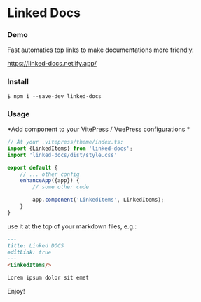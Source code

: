 # Linked Docs


### Demo
Fast automatics top links to make documentations more friendly.

https://linked-docs.netlify.app/

### Install
```shell
$ npm i --save-dev linked-docs
```

### Usage

*Add component to your VitePress / VuePress configurations *
```ts
// At your .vitepress/theme/index.ts:
import {LinkedItems} from 'linked-docs';
import 'linked-docs/dist/style.css'

export default {
	// ... other config
	enhanceApp({app}) {
		// some other code

		app.component('LinkedItems', LinkedItems);
	}
}
```

use it at the top of your markdown files, e.g.:
```markdown
---
title: Linked DOCS
editLink: true
---
<LinkedItems/>

Lorem ipsum dolor sit emet
```


Enjoy!
